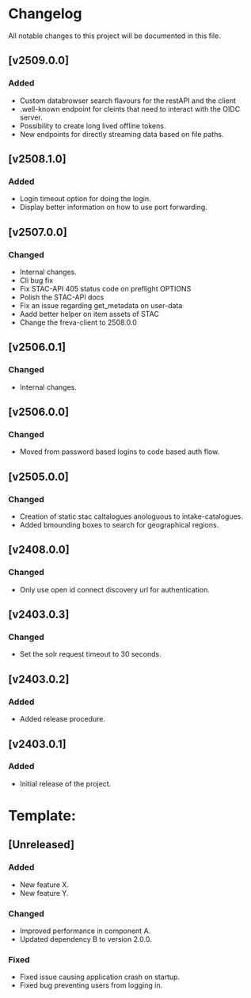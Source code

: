 # Changelog

All notable changes to this project will be documented in this file.
## [v2509.0.0]
### Added
- Custom databrowser search flavours for the restAPI and the client
- .well-known endpoint for cleints that need to interact with the OIDC server.
- Possibility to create long lived offline tokens.
- New endpoints for directly streaming data based on file paths.

## [v2508.1.0]
### Added
 - Login timeout option for doing the login.
 - Display better information on how to use port forwarding.

## [v2507.0.0]
### Changed
 - Internal changes.
 - Cli bug fix
 - Fix STAC-API 405 status code on preflight OPTIONS
 - Polish the STAC-API docs
 - Fix an issue regarding get_metadata on user-data
 - Aadd better helper on item assets of STAC
 - Change the freva-client to 2508.0.0

## [v2506.0.1]
### Changed
 - Internal changes.

## [v2506.0.0]
### Changed
 - Moved from password based logins to code based auth flow.

## [v2505.0.0]
### Changed
- Creation of static stac caltalogues anologuous to intake-catalogues.
- Added bmounding boxes to search for geographical regions.

## [v2408.0.0]
### Changed
- Only use open id connect discovery url for authentication.

## [v2403.0.3]

### Changed
- Set the solr request timeout to 30 seconds.

## [v2403.0.2]

### Added
- Added release procedure.

## [v2403.0.1]

### Added
- Initial release of the project.


# Template:
## [Unreleased]

### Added
- New feature X.
- New feature Y.

### Changed
- Improved performance in component A.
- Updated dependency B to version 2.0.0.

### Fixed
- Fixed issue causing application crash on startup.
- Fixed bug preventing users from logging in.
